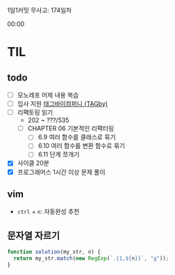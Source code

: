 1일1커밋 무사고: 174일차

00:00

# TIL

## todo

- [ ] 모노레포 어제 내용 복습
- [ ] 입사 지원 [태그바이컴퍼니 (TAGby)](https://www.wanted.co.kr/wd/157290)
- [ ] 리팩토링 읽기
  - 202 ~ ???/535
  - [ ] CHAPTER 06 기본적인 리팩터링
    - [ ] 6.9 여러 함수를 클래스로 묶기
    - [ ] 6.10 여러 함수를 변환 함수로 묶기
    - [ ] 6.11 단계 쪼개기
- [x] 사이클 20분
- [x] 프로그래머스 1시간 이상 문제 풀이

## vim

- `ctrl` + `n`: 자동완성 추천

## 문자열 자르기

```js
function solution(my_str, n) {
  return my_str.match(new RegExp(`.{1,${n}}`, "g"));
}
```
